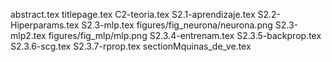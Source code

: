 abstract.tex
titlepage.tex
C2-teoria.tex
S2.1-aprendizaje.tex
S2.2-Hiperparams.tex
S2.3-mlp.tex
figures/fig_neurona/neurona.png
S2.3-mlp2.tex
figures/fig_mlp/mlp.png
S2.3.4-entrenam.tex
S2.3.5-backprop.tex
S2.3.6-scg.tex
S2.3.7-rprop.tex
sectionMquinas_de_ve.tex
